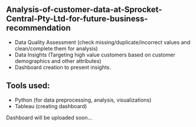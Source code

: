 ## Analysis-of-customer-data-at-Sprocket-Central-Pty-Ltd-for-future-business-recommendation <br>
- Data Quality Assessment (check missing/duplicate/incorrect values and clean/complete them for analysis)
- Data Insights (Targeting high value customers based on customer demographics and other attributes)
- Dashboard creation to present insights.
## Tools used: <br>
- Python (for data preprocessing, analysis, visualizations)
- Tableau (creating dashboard) <br>

Dashboard will be uploaded soon...
